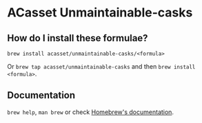 # ACasset Unmaintainable-casks

## How do I install these formulae?

`brew install acasset/unmaintainable-casks/<formula>`

Or `brew tap acasset/unmaintainable-casks` and then `brew install <formula>`.

## Documentation

`brew help`, `man brew` or check [Homebrew's documentation](https://docs.brew.sh).
